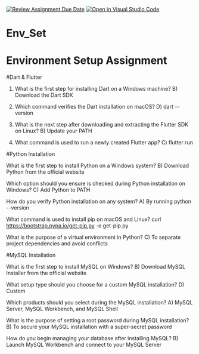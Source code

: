 [![Review Assignment Due Date](https://classroom.github.com/assets/deadline-readme-button-22041afd0340ce965d47ae6ef1cefeee28c7c493a6346c4f15d667ab976d596c.svg)](https://classroom.github.com/a/vnsr1XuU)
[![Open in Visual Studio Code](https://classroom.github.com/assets/open-in-vscode-2e0aaae1b6195c2367325f4f02e2d04e9abb55f0b24a779b69b11b9e10269abc.svg)](https://classroom.github.com/online_ide?assignment_repo_id=15877669&assignment_repo_type=AssignmentRepo)
# Env_Set

# Environment Setup Assignment

#Dart & Flutter

1. What is the first step for installing Dart on a Windows machine?
     B) Download the Dart SDK

3. Which command verifies the Dart installation on macOS?
    D) dart --version

4. What is the next step after downloading and extracting the Flutter SDK on Linux?
    B) Update your PATH
   
5. What command is used to run a newly created Flutter app?
    C) flutter run
   

#Python Installation

What is the first step to install Python on a Windows system?
  B) Download Python from the official website
  
Which option should you ensure is checked during Python installation on Windows?
  C) Add Python to PATH

How do you verify Python installation on any system?
  A) By running python --version

What command is used to install pip on macOS and Linux?
   curl https://bootstrap.pypa.io/get-pip.py -o get-pip.py

What is the purpose of a virtual environment in Python?
  C) To separate project dependencies and avoid conflicts

#MySQL Installation

What is the first step to install MySQL on Windows?
  B) Download MySQL Installer from the official website

What setup type should you choose for a custom MySQL installation?
  D) Custom

Which products should you select during the MySQL installation?
  A) MySQL Server, MySQL Workbench, and MySQL Shell

What is the purpose of setting a root password during MySQL installation?
  B) To secure your MySQL installation with a super-secret password

How do you begin managing your database after installing MySQL?
  B) Launch MySQL Workbench and connect to your MySQL Server
